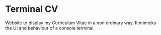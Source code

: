 # Terminal CV
Website to display my Curriculum Vitae in a non ordinary way.
It mimicks the UI and behaviour of a console terminal.
